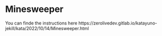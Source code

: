 <h1>Minesweeper</h1>
You can finde the instructions here 
https://zerolivedev.gitlab.io/katayuno-jekill/kata/2022/10/14/Minesweeper.html
